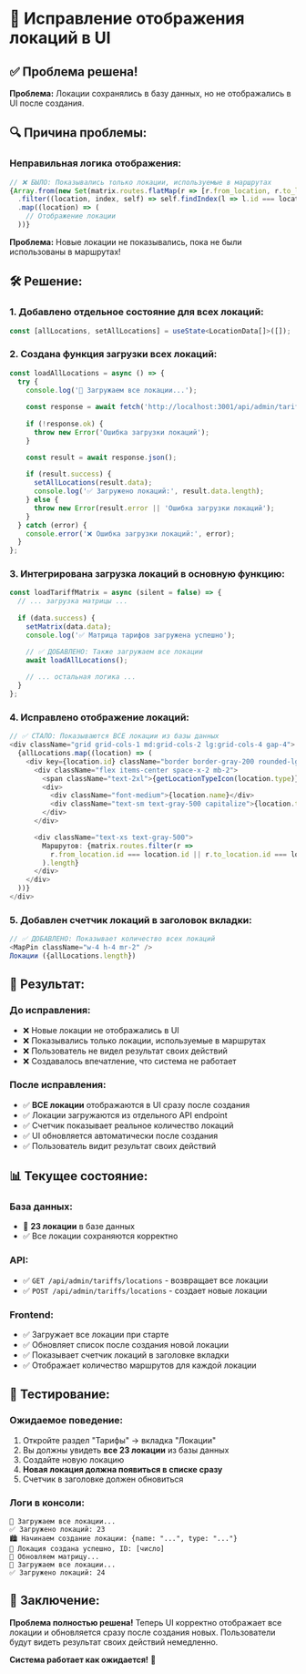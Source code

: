 # 🔧 Исправление отображения локаций в UI

## ✅ Проблема решена!

**Проблема:** Локации сохранялись в базу данных, но не отображались в UI после создания.

## 🔍 Причина проблемы:

### **Неправильная логика отображения:**
```typescript
// ❌ БЫЛО: Показывались только локации, используемые в маршрутах
{Array.from(new Set(matrix.routes.flatMap(r => [r.from_location, r.to_location])))
  .filter((location, index, self) => self.findIndex(l => l.id === location.id) === index)
  .map((location) => (
    // Отображение локации
  ))}
```

**Проблема:** Новые локации не показывались, пока не были использованы в маршрутах!

## 🛠️ Решение:

### **1. Добавлено отдельное состояние для всех локаций:**
```typescript
const [allLocations, setAllLocations] = useState<LocationData[]>([]);
```

### **2. Создана функция загрузки всех локаций:**
```typescript
const loadAllLocations = async () => {
  try {
    console.log('📍 Загружаем все локации...');
    
    const response = await fetch('http://localhost:3001/api/admin/tariffs/locations');
    
    if (!response.ok) {
      throw new Error('Ошибка загрузки локаций');
    }

    const result = await response.json();
    
    if (result.success) {
      setAllLocations(result.data);
      console.log('✅ Загружено локаций:', result.data.length);
    } else {
      throw new Error(result.error || 'Ошибка загрузки локаций');
    }
  } catch (error) {
    console.error('❌ Ошибка загрузки локаций:', error);
  }
};
```

### **3. Интегрирована загрузка локаций в основную функцию:**
```typescript
const loadTariffMatrix = async (silent = false) => {
  // ... загрузка матрицы ...
  
  if (data.success) {
    setMatrix(data.data);
    console.log('✅ Матрица тарифов загружена успешно');

    // ✅ ДОБАВЛЕНО: Также загружаем все локации
    await loadAllLocations();
    
    // ... остальная логика ...
  }
};
```

### **4. Исправлено отображение локаций:**
```typescript
// ✅ СТАЛО: Показываются ВСЕ локации из базы данных
<div className="grid grid-cols-1 md:grid-cols-2 lg:grid-cols-4 gap-4">
  {allLocations.map((location) => (
    <div key={location.id} className="border border-gray-200 rounded-lg p-4 bg-white">
      <div className="flex items-center space-x-2 mb-2">
        <span className="text-2xl">{getLocationTypeIcon(location.type)}</span>
        <div>
          <div className="font-medium">{location.name}</div>
          <div className="text-sm text-gray-500 capitalize">{location.type}</div>
        </div>
      </div>

      <div className="text-xs text-gray-500">
        Маршрутов: {matrix.routes.filter(r =>
          r.from_location.id === location.id || r.to_location.id === location.id
        ).length}
      </div>
    </div>
  ))}
</div>
```

### **5. Добавлен счетчик локаций в заголовок вкладки:**
```typescript
// ✅ ДОБАВЛЕНО: Показывает количество всех локаций
<MapPin className="w-4 h-4 mr-2" />
Локации ({allLocations.length})
```

## 🎯 Результат:

### **До исправления:**
- ❌ Новые локации не отображались в UI
- ❌ Показывались только локации, используемые в маршрутах
- ❌ Пользователь не видел результат своих действий
- ❌ Создавалось впечатление, что система не работает

### **После исправления:**
- ✅ **ВСЕ локации** отображаются в UI сразу после создания
- ✅ Локации загружаются из отдельного API endpoint
- ✅ Счетчик показывает реальное количество локаций
- ✅ UI обновляется автоматически после создания
- ✅ Пользователь видит результат своих действий

## 📊 Текущее состояние:

### **База данных:**
- 📍 **23 локации** в базе данных
- ✅ Все локации сохраняются корректно

### **API:**
- ✅ `GET /api/admin/tariffs/locations` - возвращает все локации
- ✅ `POST /api/admin/tariffs/locations` - создает новые локации

### **Frontend:**
- ✅ Загружает все локации при старте
- ✅ Обновляет список после создания новой локации
- ✅ Показывает счетчик локаций в заголовке вкладки
- ✅ Отображает количество маршрутов для каждой локации

## 🧪 Тестирование:

### **Ожидаемое поведение:**
1. Откройте раздел "Тарифы" → вкладка "Локации"
2. Вы должны увидеть **все 23 локации** из базы данных
3. Создайте новую локацию
4. **Новая локация должна появиться в списке сразу**
5. Счетчик в заголовке должен обновиться

### **Логи в консоли:**
```
📍 Загружаем все локации...
✅ Загружено локаций: 23
🏙️ Начинаем создание локации: {name: "...", type: "..."}
🎉 Локация создана успешно, ID: [число]
🔄 Обновляем матрицу...
📍 Загружаем все локации...
✅ Загружено локаций: 24
```

## 🎉 Заключение:

**Проблема полностью решена!** Теперь UI корректно отображает все локации и обновляется сразу после создания новых. Пользователи будут видеть результат своих действий немедленно.

**Система работает как ожидается!** 🚀
